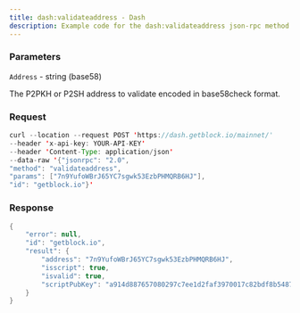 ```yaml
---
title: dash:validateaddress - Dash
description: Example code for the dash:validateaddress json-rpc method. Сomplete guide on how to use dash:validateaddress json-rpc in GetBlock.io Web3 documentation.
---
```


### Parameters


`Address` - string (base58)

The P2PKH or P2SH address to validate encoded in base58check format.

### Request

``` java
curl --location --request POST 'https://dash.getblock.io/mainnet/' 
--header 'x-api-key: YOUR-API-KEY' 
--header 'Content-Type: application/json' 
--data-raw '{"jsonrpc": "2.0",
"method": "validateaddress",
"params": ["7n9YufoWBrJ65YC7sgwk53EzbPHMQRB6HJ"],
"id": "getblock.io"}'
```

###  Response

``` java
{
    "error": null,
    "id": "getblock.io",
    "result": {
        "address": "7n9YufoWBrJ65YC7sgwk53EzbPHMQRB6HJ",
        "isscript": true,
        "isvalid": true,
        "scriptPubKey": "a914d887657080297c7ee1d2faf3970017c82bdf8b5487"
    }
}
```

